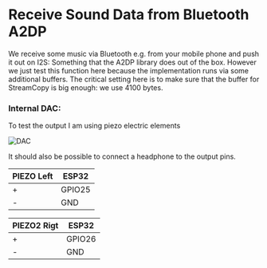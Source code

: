# Receive Sound Data from Bluetooth A2DP

We receive some music via Bluetooth e.g. from your mobile phone and push it out on I2S: Something that the A2DP library does out of the box.
However we just test this function here because the implementation runs via some additional buffers. The critical setting here is to make sure that the buffer for StreamCopy is big enough: we use 4100 bytes.
 
### Internal DAC:

To test the output I am using piezo electric elements

![DAC](https://pschatzmann.github.io/arduino-audio-tools/resources/piezo.jpeg)

It should also be possible to connect a headphone to the output pins.


| PIEZO Left  |  ESP32       
| ------------| --------------
| +           |  GPIO25  
| -           |  GND        

| PIEZO2 Rigt |  ESP32       
| ------------| --------------
| +           |  GPIO26  
| -           |  GND        

